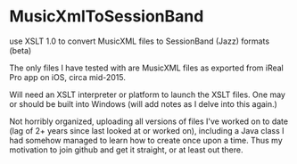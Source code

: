 # MusicXmlToSessionBand   
use XSLT 1.0 to convert MusicXML files to SessionBand (Jazz) formats (beta)

The only files I have tested with are MusicXML files as exported from iReal Pro app on iOS, circa mid-2015.

Will need an XSLT interpreter or platform to launch the XSLT files.  One may or should be built into Windows (will add notes as I delve into this again.)

Not horribly organized, uploading all versions of files I've worked on to date (lag of 2+ years since last looked at or worked on), including a Java class I had somehow managed to learn how to create once upon a time. Thus my motivation to join github and get it straight, or at least out there.
